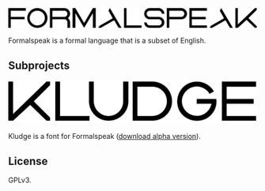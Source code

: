 <div align="center">
  <img alt="Formalspeak" src="fig/formalspeak.png">
</div>

Formalspeak is a formal language that is a subset of English.

## Subprojects

![Kludge](fig/kludge.png)

Kludge is a font for Formalspeak ([download alpha version](kludge/kludge.otf)).

## License

GPLv3.
